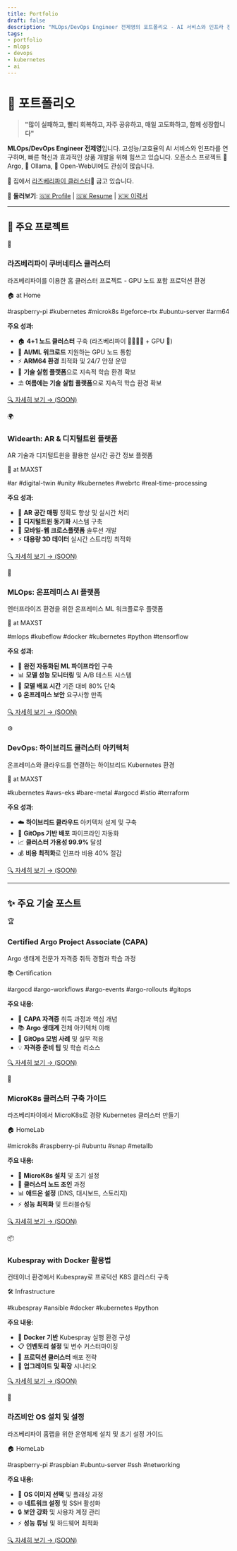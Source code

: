 ```yaml
---
title: Portfolio
draft: false
description: "MLOps/DevOps Engineer 전제영의 포트폴리오 - AI 서비스와 인프라 전문"
tags:
- portfolio
- mlops
- devops
- kubernetes
- ai
---
```


# 🎯 포트폴리오

> **"많이 실패하고, 빨리 회복하고, 자주 공유하고, 매일 고도화하고, 함께 성장합니다"**

**MLOps/DevOps Engineer 전제영**입니다. 고성능/고효율의 AI 서비스와 인프라를 연구하며, 빠른 혁신과 효과적인 상품 개발을 위해 힘쓰고 있습니다. 오픈소스 프로젝트 🐙 Argo, 🦙 Ollama, 🦙 Open-WebUI에도 관심이 많습니다.

🥧 집에서 [라즈베리파이 클러스터](https://www.notion.so/at-Home-29357a7f616242c9a4c01e52edd20a94) 굽고 있습니다.

💼 **둘러보기**: [🇬🇧 Profile](https://jyje.online) | [🇬🇧 Resume](https://jyje.online/profile/resume) | [🇰🇷 이력서](https://jyje.online/profile/ko/resume)

---

## 🚀 주요 프로젝트

<div class="portfolio-gallery">

<div class="portfolio-card">
  <div class="card-header">
    <span class="card-icon">🥧</span>
    <h3 class="card-title">라즈베리파이 쿠버네티스 클러스터</h3>
  </div>
  <p class="card-subtitle">라즈베리파이를 이용한 홈 클러스터 프로젝트 - GPU 노드 포함 프로덕션 환경</p>
  <div class="project-location">🏠 at Home</div>
  
  #raspberry-pi #kubernetes #microk8s #geforce-rtx #ubuntu-server #arm64
  
  <div class="card-achievements">
    <strong>주요 성과:</strong>
    <ul>
      <li>🏠 <strong>4+1 노드 클러스터</strong> 구축 (라즈베리파이 🥧🥧🥧🥧 + GPU 🤖)</li>
      <li>🤖 <strong>AI/ML 워크로드</strong> 지원하는 GPU 노드 통합</li>
      <li>⚡ <strong>ARM64 환경</strong> 최적화 및 24/7 안정 운영</li>
      <li>🔄 <strong>기술 실험 플랫폼</strong>으로 지속적 학습 환경 확보</li>
      <li>⛱️ <strong>여름에는 기술 실험 플랫폼</strong>으로 지속적 학습 환경 확보</li>
    </ul>
  </div>
  
  <a href="/portfolio/raspberry-pi-k8s-homelab" class="card-link">🔍 자세히 보기 → (SOON)</a>
</div>

<div class="portfolio-card">
  <div class="card-header">
    <span class="card-icon">🌍</span>
    <h3 class="card-title">Widearth: AR & 디지털트윈 플랫폼</h3>
  </div>
  <p class="card-subtitle">AR 기술과 디지털트윈을 활용한 실시간 공간 정보 플랫폼</p>
  <div class="project-location">🏢 at MAXST</div>
  
  #ar #digital-twin #unity #kubernetes #webrtc #real-time-processing
  
  <div class="card-achievements">
    <strong>주요 성과:</strong>
    <ul>
      <li>🎯 <strong>AR 공간 매핑</strong> 정확도 향상 및 실시간 처리</li>
      <li>🔄 <strong>디지털트윈 동기화</strong> 시스템 구축</li>
      <li>📱 <strong>모바일-웹 크로스플랫폼</strong> 솔루션 개발</li>
      <li>⚡ <strong>대용량 3D 데이터</strong> 실시간 스트리밍 최적화</li>
    </ul>
  </div>
  
  <a href="/portfolio/widearth-ar-platform" class="card-link">🔍 자세히 보기 → (SOON)</a>
</div>

<div class="portfolio-card">
  <div class="card-header">
    <span class="card-icon">🤖</span>
    <h3 class="card-title">MLOps: 온프레미스 AI 플랫폼</h3>
  </div>
  <p class="card-subtitle">엔터프라이즈 환경을 위한 온프레미스 ML 워크플로우 플랫폼</p>
  <div class="project-location">🏢 at MAXST</div>
  
  #mlops #kubeflow #docker #kubernetes #python #tensorflow
  
  <div class="card-achievements">
    <strong>주요 성과:</strong>
    <ul>
      <li>🔄 <strong>완전 자동화된 ML 파이프라인</strong> 구축</li>
      <li>📊 <strong>모델 성능 모니터링</strong> 및 A/B 테스트 시스템</li>
      <li>🚀 <strong>모델 배포 시간</strong> 기존 대비 80% 단축</li>
      <li>🔒 <strong>온프레미스 보안</strong> 요구사항 만족</li>
    </ul>
  </div>
  
  <a href="/portfolio/mlops-onpremise-platform" class="card-link">🔍 자세히 보기 → (SOON)</a>
</div>

<div class="portfolio-card">
  <div class="card-header">
    <span class="card-icon">⚙️</span>
    <h3 class="card-title">DevOps: 하이브리드 클러스터 아키텍처</h3>
  </div>
  <p class="card-subtitle">온프레미스와 클라우드를 연결하는 하이브리드 Kubernetes 환경</p>
  <div class="project-location">🏢 at MAXST</div>
  
  #kubernetes #aws-eks #bare-metal #argocd #istio #terraform
  
  <div class="card-achievements">
    <strong>주요 성과:</strong>
    <ul>
      <li>☁️ <strong>하이브리드 클라우드</strong> 아키텍처 설계 및 구축</li>
      <li>🔄 <strong>GitOps 기반 배포</strong> 파이프라인 자동화</li>
      <li>📈 <strong>클러스터 가용성 99.9%</strong> 달성</li>
      <li>💰 <strong>비용 최적화</strong>로 인프라 비용 40% 절감</li>
    </ul>
  </div>
  
  <a href="/portfolio/devops-hybrid-cluster" class="card-link">🔍 자세히 보기 → (SOON)</a>
</div>

</div>

---

## ✨ 주요 기술 포스트

<div class="portfolio-gallery">

<div class="portfolio-card">
  <div class="card-header">
    <span class="card-icon">🏆</span>
    <h3 class="card-title">Certified Argo Project Associate (CAPA)</h3>
  </div>
  <p class="card-subtitle">Argo 생태계 전문가 자격증 취득 경험과 학습 과정</p>
  <div class="project-location">📚 Certification</div>
  
  #argocd #argo-workflows #argo-events #argo-rollouts #gitops
  
  <div class="card-achievements">
    <strong>주요 내용:</strong>
    <ul>
      <li>🎯 <strong>CAPA 자격증</strong> 취득 과정과 핵심 개념</li>
      <li>📚 <strong>Argo 생태계</strong> 전체 아키텍처 이해</li>
      <li>🔄 <strong>GitOps 모범 사례</strong> 및 실무 적용</li>
      <li>💡 <strong>자격증 준비 팁</strong> 및 학습 리소스</li>
    </ul>
  </div>
  
  <a href="/portfolio/argo-capa-certification" class="card-link">🔍 자세히 보기 → (SOON)</a>
</div>

<div class="portfolio-card">
  <div class="card-header">
    <span class="card-icon">🔧</span>
    <h3 class="card-title">MicroK8s 클러스터 구축 가이드</h3>
  </div>
  <p class="card-subtitle">라즈베리파이에서 MicroK8s로 경량 Kubernetes 클러스터 만들기</p>
  <div class="project-location">🏠 HomeLab</div>
  
  #microk8s #raspberry-pi #ubuntu #snap #metallb
  
  <div class="card-achievements">
    <strong>주요 내용:</strong>
    <ul>
      <li>🔧 <strong>MicroK8s 설치</strong> 및 초기 설정</li>
      <li>🔗 <strong>클러스터 노드 조인</strong> 과정</li>
      <li>📊 <strong>애드온 설정</strong> (DNS, 대시보드, 스토리지)</li>
      <li>⚡ <strong>성능 최적화</strong> 및 트러블슈팅</li>
    </ul>
  </div>
  
  <a href="/portfolio/microk8s-cluster-setup" class="card-link">🔍 자세히 보기 → (SOON)</a>
</div>

<div class="portfolio-card">
  <div class="card-header">
    <span class="card-icon">📦</span>
    <h3 class="card-title">Kubespray with Docker 활용법</h3>
  </div>
  <p class="card-subtitle">컨테이너 환경에서 Kubespray로 프로덕션 K8S 클러스터 구축</p>
  <div class="project-location">🛠️ Infrastructure</div>
  
  #kubespray #ansible #docker #kubernetes #python
  
  <div class="card-achievements">
    <strong>주요 내용:</strong>
    <ul>
      <li>🐳 <strong>Docker 기반</strong> Kubespray 실행 환경 구성</li>
      <li>📋 <strong>인벤토리 설정</strong> 및 변수 커스터마이징</li>
      <li>🚀 <strong>프로덕션 클러스터</strong> 배포 전략</li>
      <li>🔄 <strong>업그레이드 및 확장</strong> 시나리오</li>
    </ul>
  </div>
  
  <a href="/portfolio/kubespray-docker-guide" class="card-link">🔍 자세히 보기 → (SOON)</a>
</div>

<div class="portfolio-card">
  <div class="card-header">
    <span class="card-icon">🥧</span>
    <h3 class="card-title">라즈비안 OS 설치 및 설정</h3>
  </div>
  <p class="card-subtitle">라즈베리파이 홈랩을 위한 운영체제 설치 및 초기 설정 가이드</p>
  <div class="project-location">🏠 HomeLab</div>
  
  #raspberry-pi #raspbian #ubuntu-server #ssh #networking
  
  <div class="card-achievements">
    <strong>주요 내용:</strong>
    <ul>
      <li>💽 <strong>OS 이미지 선택</strong> 및 플래싱 과정</li>
      <li>🌐 <strong>네트워크 설정</strong> 및 SSH 활성화</li>
      <li>🔒 <strong>보안 강화</strong> 및 사용자 계정 관리</li>
      <li>⚡ <strong>성능 튜닝</strong> 및 하드웨어 최적화</li>
    </ul>
  </div>
  
  <a href="/portfolio/raspberry-pi-setup" class="card-link">🔍 자세히 보기 → (SOON)</a>
</div>

</div>
